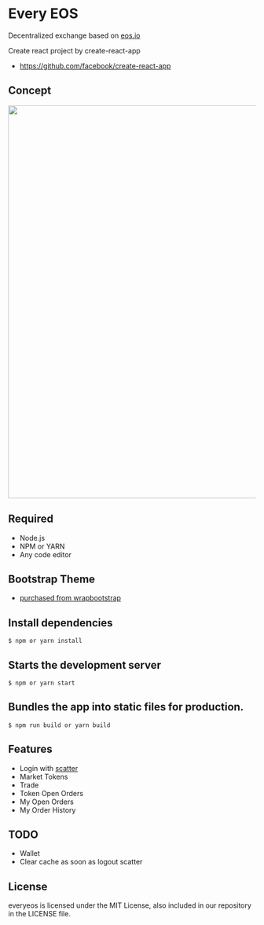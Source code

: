 # Every EOS

Decentralized exchange based on [eos.io](http://developers.eos.io/)

Create react project by create-react-app

- https://github.com/facebook/create-react-app

## Concept

<img src="https://github.com/lky1001/every-eos/blob/develop/docs/concept.png" width="800" />

## Required

- Node.js
- NPM or YARN
- Any code editor

## Bootstrap Theme

- [purchased from wrapbootstrap](http://wrapbootstrap.com/preview/WB0901P31)

## Install dependencies

```
$ npm or yarn install
```

## Starts the development server

```
$ npm or yarn start
```

## Bundles the app into static files for production.

```
$ npm run build or yarn build
```

## Features

- Login with [scatter](https://get-scatter.com)
- Market Tokens
- Trade
- Token Open Orders
- My Open Orders
- My Order History

## TODO

- Wallet
- Clear cache as soon as logout scatter

## License

everyeos is licensed under the MIT License, also included in our repository in the LICENSE file.
